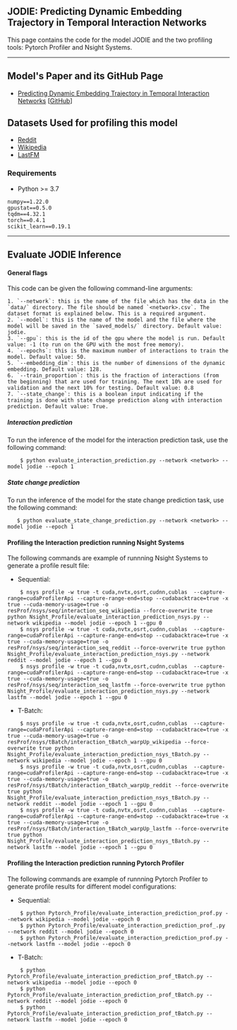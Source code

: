 ## JODIE: Predicting Dynamic Embedding Trajectory in Temporal Interaction Networks
This page contains the code for the model JODIE and the two profiling tools: Pytorch Profiler and Nsight Systems.

---
## Model's Paper and its GitHub Page
- [Predicting Dynamic Embedding Trajectory in Temporal Interaction Networks](https://arxiv.org/abs/1908.01207) [[GitHub](https://github.com/srijankr/jodie)]

## Datasets Used for profiling this model
- [Reddit](http://snap.stanford.edu/jodie/reddit.csv)
- [Wikipedia](http://snap.stanford.edu/jodie/wikipedia.csv)
- [LastFM](http://snap.stanford.edu/jodie/lastfm.csv)



### Requirements

- Python >= 3.7
```{bash}
numpy==1.22.0
gpustat==0.5.0
tqdm==4.32.1
torch==0.4.1
scikit_learn==0.19.1
```
---

## Evaluate JODIE Inference

#### General flags
This code can be given the following command-line arguments:
```{txt}
1. `--network`: this is the name of the file which has the data in the `data/` directory. The file should be named `<network>.csv`. The dataset format is explained below. This is a required argument. 
2. `--model`: this is the name of the model and the file where the model will be saved in the `saved_models/` directory. Default value: jodie.
3. `--gpu`: this is the id of the gpu where the model is run. Default value: -1 (to run on the GPU with the most free memory).
4. `--epochs`: this is the maximum number of interactions to train the model. Default value: 50.
5. `--embedding_dim`: this is the number of dimensions of the dynamic embedding. Default value: 128.
6. `--train_proportion`: this is the fraction of interactions (from the beginning) that are used for training. The next 10% are used for validation and the next 10% for testing. Default value: 0.8
7. `--state_change`: this is a boolean input indicating if the training is done with state change prediction along with interaction prediction. Default value: True.
```

##### Interaction prediction

To run the inference of the model for the interaction prediction task, use the following command:
```
    $ python evaluate_interaction_prediction.py --network <network> --model jodie --epoch 1
```

##### State change prediction

To run the inference of the model for the state change prediction task, use the following command:
```
   $ python evaluate_state_change_prediction.py --network <network> --model jodie --epoch 1
```

#### Profiling the Interaction prediction running Nsight Systems
The following commands are example of runnning Nsight Systems to generate a profile result file:
- Sequential:
```
    $ nsys profile -w true -t cuda,nvtx,osrt,cudnn,cublas  --capture-range=cudaProfilerApi --capture-range-end=stop --cudabacktrace=true -x true --cuda-memory-usage=true -o resProf/nsys/seq/interaction_seq_wikipedia --force-overwrite true python Nsight_Profile/evaluate_interaction_prediction_nsys.py --network wikipedia --model jodie --epoch 1 --gpu 0
    $ nsys profile -w true -t cuda,nvtx,osrt,cudnn,cublas  --capture-range=cudaProfilerApi --capture-range-end=stop --cudabacktrace=true -x true --cuda-memory-usage=true -o resProf/nsys/seq/interaction_seq_reddit --force-overwrite true python Nsight_Profile/evaluate_interaction_prediction_nsys.py --network reddit --model jodie --epoch 1 --gpu 0
    $ nsys profile -w true -t cuda,nvtx,osrt,cudnn,cublas  --capture-range=cudaProfilerApi --capture-range-end=stop --cudabacktrace=true -x true --cuda-memory-usage=true -o resProf/nsys/seq/interaction_seq_lastfm --force-overwrite true python Nsight_Profile/evaluate_interaction_prediction_nsys.py --network lastfm --model jodie --epoch 1 --gpu 0
```

- T-Batch:
```
    $ nsys profile -w true -t cuda,nvtx,osrt,cudnn,cublas  --capture-range=cudaProfilerApi --capture-range-end=stop --cudabacktrace=true -x true --cuda-memory-usage=true -o resProf/nsys/tBatch/interaction_tBatch_warpUp_wikipedia --force-overwrite true python Nsight_Profile/evaluate_interaction_prediction_nsys_tBatch.py --network wikipedia --model jodie --epoch 1 --gpu 0
    $ nsys profile -w true -t cuda,nvtx,osrt,cudnn,cublas  --capture-range=cudaProfilerApi --capture-range-end=stop --cudabacktrace=true -x true --cuda-memory-usage=true -o resProf/nsys/tBatch/interaction_tBatch_warpUp_reddit --force-overwrite true python Nsight_Profile/evaluate_interaction_prediction_nsys_tBatch.py --network reddit --model jodie --epoch 1 --gpu 0
    $ nsys profile -w true -t cuda,nvtx,osrt,cudnn,cublas  --capture-range=cudaProfilerApi --capture-range-end=stop --cudabacktrace=true -x true --cuda-memory-usage=true -o resProf/nsys/tBatch/interaction_tBatch_warpUp_lastfm --force-overwrite true python Nsight_Profile/evaluate_interaction_prediction_nsys_tBatch.py --network lastfm --model jodie --epoch 1 --gpu 0
```



#### Profiling the Interaction prediction running Pytorch Profiler
The following commands are example of runnning Pytorch Profiler to generate profile results for different model configurations:
- Sequential:

```
    $ python Pytorch_Profile/evaluate_interaction_prediction_prof.py --network wikipedia --model jodie --epoch 0
    $ python Pytorch_Profile/evaluate_interaction_prediction_prof_.py --network reddit --model jodie --epoch 0
    $ python Pytorch_Profile/evaluate_interaction_prediction_prof.py --network lastfm --model jodie --epoch 0
```
- T-Batch:
```
    $ python Pytorch_Profile/evaluate_interaction_prediction_prof_tBatch.py --network wikipedia --model jodie --epoch 0
    $ python Pytorch_Profile/evaluate_interaction_prediction_prof_tBatch.py --network reddit --model jodie --epoch 0
    $ python Pytorch_Profile/evaluate_interaction_prediction_prof_tBatch.py --network lastfm --model jodie --epoch 0

```